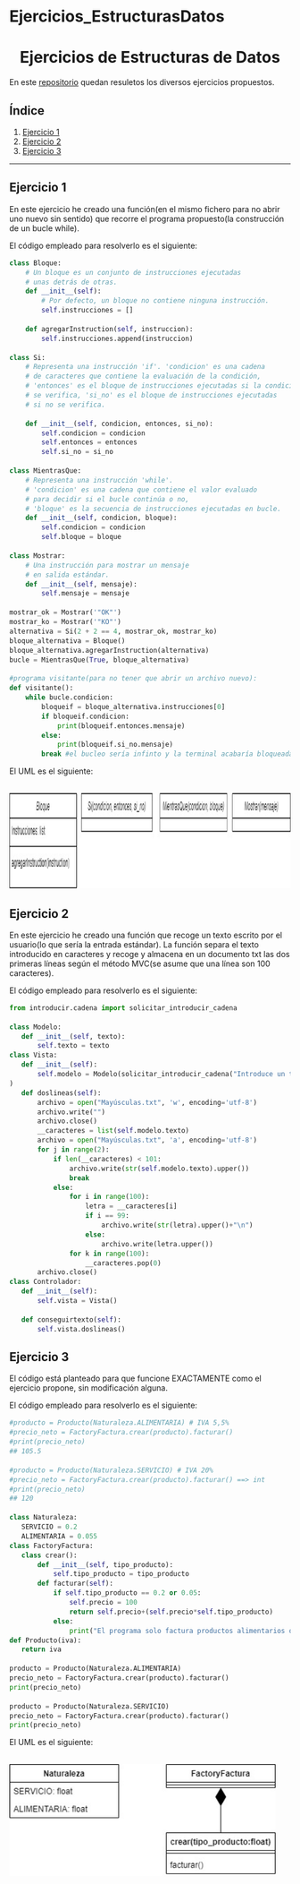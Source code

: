 # Ejercicios_EstructurasDatos
<h1 align="center">Ejercicios de Estructuras de Datos</h1>

En este [repositorio](https://github.com/Xavitheforce/Ejercicios_EstructurasDatos) quedan resuletos los diversos ejercicios propuestos.

## Índice
1. [Ejercicio 1](#id1)
3. [Ejercicio 2](#id2)
3. [Ejercicio 3](#id3)
***

## Ejercicio 1<a name="id1"></a>

En este ejercicio he creado una función(en el mismo fichero para no abrir uno nuevo sin sentido) que recorre el programa propuesto(la construcción de un bucle while).

El código empleado para resolverlo es el siguiente:

```python
class Bloque: 
    # Un bloque es un conjunto de instrucciones ejecutadas 
    # unas detrás de otras. 
    def __init__(self): 
        # Por defecto, un bloque no contiene ninguna instrucción. 
        self.instrucciones = [] 
 
    def agregarInstruction(self, instruccion): 
        self.instrucciones.append(instruccion) 
 
class Si: 
    # Representa una instrucción 'if'. 'condicion' es una cadena 
    # de caracteres que contiene la evaluación de la condición, 
    # 'entonces' es el bloque de instrucciones ejecutadas si la condición 
    # se verifica, 'si_no' es el bloque de instrucciones ejecutadas 
    # si no se verifica. 
 
    def __init__(self, condicion, entonces, si_no): 
        self.condicion = condicion 
        self.entonces = entonces 
        self.si_no = si_no 
 
class MientrasQue: 
    # Representa una instrucción 'while'. 
    # 'condicion' es una cadena que contiene el valor evaluado 
    # para decidir si el bucle continúa o no, 
    # 'bloque' es la secuencia de instrucciones ejecutadas en bucle. 
    def __init__(self, condicion, bloque): 
        self.condicion = condicion 
        self.bloque = bloque 
 
class Mostrar: 
    # Una instrucción para mostrar un mensaje 
    # en salida estándar. 
    def __init__(self, mensaje): 
        self.mensaje = mensaje

mostrar_ok = Mostrar('"OK"') 
mostrar_ko = Mostrar('"KO"') 
alternativa = Si(2 + 2 == 4, mostrar_ok, mostrar_ko) 
bloque_alternativa = Bloque() 
bloque_alternativa.agregarInstruction(alternativa) 
bucle = MientrasQue(True, bloque_alternativa)

#programa visitante(para no tener que abrir un archivo nuevo):
def visitante():
    while bucle.condicion:
        bloqueif = bloque_alternativa.instrucciones[0]
        if bloqueif.condicion:
            print(bloqueif.entonces.mensaje)
        else:
            print(bloqueif.si_no.mensaje)
        break #el bucleo sería infinto y la terminal acabaría bloqueada de no meter este break.
```
El UML es el siguiente:

<br>
<img height="170" src="UML/Ejercicio1.jpg" />
<br>

## Ejercicio 2<a name="id2"></a>

En este ejercicio he creado una función que recoge un texto escrito por el usuario(lo que sería la entrada estándar). La función separa el texto introducido en caracteres y recoge y almacena en un documento txt las dos primeras líneas según el método MVC(se asume que una línea son 100 caracteres).


El código empleado para resolverlo es el siguiente:
 
 ```python
from introducir.cadena import solicitar_introducir_cadena

class Modelo:
    def __init__(self, texto):
        self.texto = texto
class Vista:
    def __init__(self):
        self.modelo = Modelo(solicitar_introducir_cadena("Introduce un texto") #entrada éstandar. Digamos que una línea vale 100 caracteres.
)
    def doslineas(self):
        archivo = open("Mayúsculas.txt", 'w', encoding='utf-8')
        archivo.write("")
        archivo.close()
        __caracteres = list(self.modelo.texto)
        archivo = open("Mayúsculas.txt", 'a', encoding='utf-8')
        for j in range(2):
            if len(__caracteres) < 101:
                archivo.write(str(self.modelo.texto).upper())
                break
            else:
                for i in range(100):
                    letra = __caracteres[i]
                    if i == 99:
                        archivo.write(str(letra).upper()+"\n")
                    else:
                        archivo.write(letra.upper())
                for k in range(100):
                    __caracteres.pop(0) 
        archivo.close()
class Controlador:
    def __init__(self):
        self.vista = Vista()
    
    def conseguirtexto(self):
        self.vista.doslineas()
```

## Ejercicio 3<a name="id3"></a>

El código está planteado para que funcione EXACTAMENTE como el ejercicio propone, sin modificación alguna.

El código empleado para resolverlo es el siguiente:
 
 ```python
 #producto = Producto(Naturaleza.ALIMENTARIA) # IVA 5,5% 
#precio_neto = FactoryFactura.crear(producto).facturar() 
#print(precio_neto) 
## 105.5 
 
#producto = Producto(Naturaleza.SERVICIO) # IVA 20% 
#precio_neto = FactoryFactura.crear(producto).facturar() ==> int
#print(precio_neto) 
## 120

class Naturaleza:
    SERVICIO = 0.2
    ALIMENTARIA = 0.055
class FactoryFactura:
    class crear():
        def __init__(self, tipo_producto):
            self.tipo_producto = tipo_producto
        def facturar(self):
            if self.tipo_producto == 0.2 or 0.05:
                self.precio = 100
                return self.precio+(self.precio*self.tipo_producto)
            else:
                print("El programa solo factura productos alimentarios o servicios.")
def Producto(iva):
    return iva

producto = Producto(Naturaleza.ALIMENTARIA)
precio_neto = FactoryFactura.crear(producto).facturar()
print(precio_neto)

producto = Producto(Naturaleza.SERVICIO)
precio_neto = FactoryFactura.crear(producto).facturar()
print(precio_neto)

```
El UML es el siguiente:

<br>
<img height="200" src="UML/Ejercicio3.jpg" />
<br>
